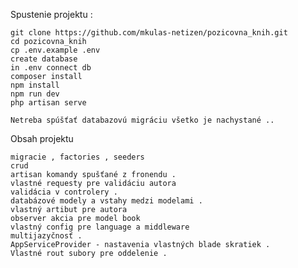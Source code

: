 Spustenie projektu : 

    git clone https://github.com/mkulas-netizen/pozicovna_knih.git
    cd pozicovna_knih
    cp .env.example .env    
    create database 
    in .env connect db 
    composer install
    npm install
    npm run dev 
    php artisan serve 

    Netreba spúšťať databazovú migráciu všetko je nachystané ..

Obsah projektu 
    
    migracie , factories , seeders 
    crud 
    artisan komandy spušťané z fronendu . 
    vlastné requesty pre validáciu autora 
    validácia v controlery . 
    databázové modely a vstahy medzi modelami . 
    vlastný artibut pre autora
    observer akcia pre model book 
    vlastný config pre language a middleware
    multijazyčnosť . 
    AppServiceProvider - nastavenia vlastných blade skratiek . 
    Vlastné rout subory pre oddelenie . 
    
    
